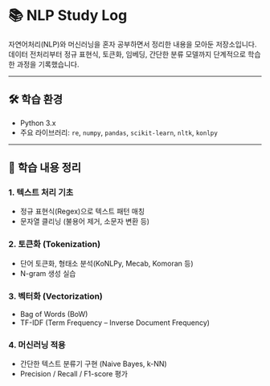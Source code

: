 # 📚 NLP Study Log

자연어처리(NLP)와 머신러닝을 혼자 공부하면서 정리한 내용을 모아둔 저장소입니다.  
데이터 전처리부터 정규 표현식, 토큰화, 임베딩, 간단한 분류 모델까지 단계적으로 학습한 과정을 기록했습니다.  

---

## 🛠️ 학습 환경
- Python 3.x  
- 주요 라이브러리: `re`, `numpy`, `pandas`, `scikit-learn`, `nltk`, `konlpy`  

---

## 📑 학습 내용 정리

### 1. 텍스트 처리 기초
- 정규 표현식(Regex)으로 텍스트 패턴 매칭
- 문자열 클리닝 (불용어 제거, 소문자 변환 등)

### 2. 토큰화 (Tokenization)
- 단어 토큰화, 형태소 분석(KoNLPy, Mecab, Komoran 등)
- N-gram 생성 실습

### 3. 벡터화 (Vectorization)
- Bag of Words (BoW)
- TF-IDF (Term Frequency – Inverse Document Frequency)

### 4. 머신러닝 적용
- 간단한 텍스트 분류기 구현 (Naive Bayes, k-NN)
- Precision / Recall / F1-score 평가



